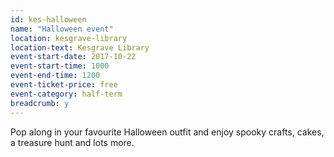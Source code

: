 ```yaml
---
id: kes-halloween
name: "Halloween event"
location: kesgrave-library
location-text: Kesgrave Library
event-start-date: 2017-10-22
event-start-time: 1000
event-end-time: 1200
event-ticket-price: free
event-category: half-term
breadcrumb: y
---
```


Pop along in your favourite Halloween outfit and enjoy spooky crafts, cakes, a treasure hunt and lots more.
